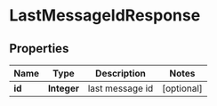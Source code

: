 
# LastMessageIdResponse

## Properties
Name | Type | Description | Notes
------------ | ------------- | ------------- | -------------
**id** | **Integer** | last message id |  [optional]



